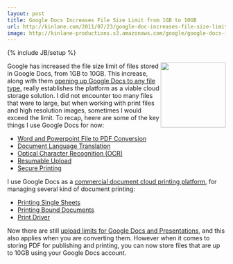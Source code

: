 ```yaml
---
layout: post
title: Google Docs Increases File Size Limit from 1GB to 10GB
url: http://kinlane.com/2011/07/23/google-doc-increases-file-size-limit-from-1gb-to-10gb/
image: http://kinlane-productions.s3.amazonaws.com/google/google-docs-icon.jpg
---
```

{% include JB/setup %}
<img src="http://kinlane-productions.s3.amazonaws.com/google/google-docs-icon.jpg"  width="150" align="right" />
Google has increased the file size limit of files stored in Google Docs, from 1GB to 10GB.
This increase, along with them <a title="Opening Up Google Docs to any File Type" href="http://www.kinlane.com/2011/05/upload-any-file-type-to-google-docs-with-api/">opening up Google Docs to any file type,</a> really establishes the platform as a viable cloud storage solution.
I did not encounter too many files that were to large, but when working with print files and high resolution images, sometimes I would exceed the limit.
To recap, heere are some of the key things I use Google Docs for now:
<ul class="blue">
     <li>
          <a title="Word and Powerpoint File to PDF Conversion" href="http://www.kinlane.com/2011/04/convert-word-and-powerpoint-file-to-pdf-with-google-docs-api/">Word and Powerpoint File to PDF Conversion</a>
     </li>
     <li>
          <a title="Document Language Translation" href="http://www.kinlane.com/2011/02/document-translation-with-google-docs-api/">Document Language Translation</a>
     </li>
     <li>
          <a title="Optical Character Recognition" href="http://www.kinlane.com/2011/02/optical-character-recognition-ocr-with-google-docs-api/">Optical Character Recognition (OCR)</a>
     </li>
     <li>
          <a title="Resumable Upload" href="http://code.google.com/apis/gdata/docs/resumable_upload.html">Resumable Upload</a>
     </li>
     <li>
          <a title="Secure Printing" href="http://www.kinlane.com/2011/03/secure-printing-with-google-cloud-print/">Secure Printing</a>
     </li>
</ul>I use Google Docs as a <a title="commercial document cloud printing platform" href="../../blog/blog_detail.php?ID=56">commercial document cloud printing platform</a>, for managing several kind of document printing:
<ul class="blue">
     <li>
          <a title="Printing Single Sheets" href="../../blog/blog_detail.php?ID=128">Printing Single Sheets</a>
     </li>
     <li>
          <a title="Printing Bound Documents" href="../../blog/blog_detail.php?ID=129">Printing Bound Documents</a>
     </li>
     <li>
          <a title="Print Driver" href="../../blog/blog_detail.php?ID=130">Print Driver</a>
     </li>
</ul>Now there are still <a title="upload limits for Google Docs and Presentations" href="../../blog/blog_detail.php?ID=54">upload limits for Google Docs and Presentations</a>, and this also applies when you are converting them.
However when it comes to storing PDF for publishing and printing, you can now store files that are up to 10GB using your Google Docs account.